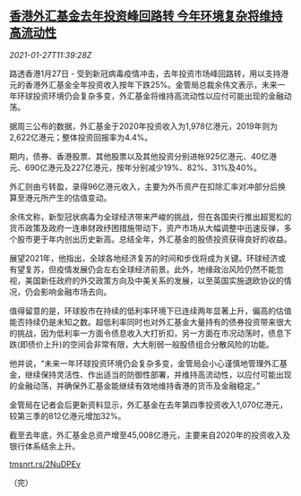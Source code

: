 <!--1611750195000-->
[香港外汇基金去年投资峰回路转 今年环境复杂将维持高流动性](https://cn.reuters.com/article/hk-fx-fund-investment-0127-idCNKBS29W16Q)
------

<div><i>2021-01-27T11:39:28Z</i></div><p>路透香港1月27日 - 受到新冠病毒疫情冲击，去年投资市场峰回路转，用以支持港元的香港外汇基金全年投资收入按年下跌25%。金管局总裁余伟文表示，未来一年环球投资环境仍会复杂多变，外汇基金将维持高流动性以应付可能出现的金融动荡。</p><p>据周三公布的数据，外汇基金于2020年投资收入为1,978亿港元，2019年则为2,622亿港元；整体投资回报率为4.4%。</p><p>期内，债券、香港股票、其他股票以及其他投资分别进帐925亿港元、40亿港元、690亿港元及227亿港元，按年分别减少19%、82%、31%及40%。</p><p>外汇则由亏转盈，录得96亿港元收入，主要为外币资产在扣除汇率对冲部分后换算至港元所产生的估值变动。</p><p>余伟文称，新型冠状病毒为全球经济带来严峻的挑战，但在各国央行推出超宽松的货币政策及政府一连串财政纾困措施带动下，资产市场从大幅调整中迅速反弹，多个股市更于年内创出历史新高。总结全年，外汇基金的股债投资获得良好的收益。</p><p>展望2021年，他指出，全球各地经济复苏的时间和步伐将成为关键。环球经济或有望复苏，但疫情发展仍会左右全球经济前景。此外，地缘政治风险仍然不能忽视，美国新任政府的外交政策方向及中美关系的发展，以至英国实施退欧协议的情况，仍会影响金融市场去向。</p><p>值得留意的是，环球股市在持续的低利率环境下已连续两年显著上升，偏高的估值能否持续仍是未知之数。超低利率同时也对外汇基金大量持有的债券投资带来很大的挑战，因为低利率一方面令债息收入大打折扣，另一方面在市况动荡时，债息下跌(即债价上升)的空间会非常有限，大大削弱一般股债组合分散风险的功能。</p><p>他并说，“未来一年环球投资环境仍会复杂多变，金管局会小心谨慎地管理外汇基金，继续保持灵活性、作出适当的防御性部署，并维持高流动性，以应付可能出现的金融动荡，并确保外汇基金能继续有效地维持香港的货币及金融稳定。”</p><p>金管局在记者会后更新资料显示，外汇基金在去年第四季投资收入1,070亿港元，较第三季的812亿港元增加32%。</p><p>截至去年底，外汇基金总资产增至45,008亿港元，主要来自2020年的投资收入及银行体系结余上升。</p><p><a href="https://tmsnrt.rs/2NuDPEv">tmsnrt.rs/2NuDPEv</a></p><p>（完）</p>
